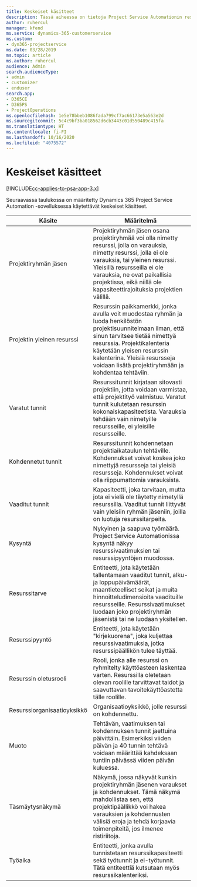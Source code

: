 ```yaml
---
title: Keskeiset käsitteet
description: Tässä aiheessa on tietoja Project Service Automationin resurssien hallinnan keskeisistä käsitteistä.
author: ruhercul
manager: kfend
ms.service: dynamics-365-customerservice
ms.custom:
- dyn365-projectservice
ms.date: 03/28/2019
ms.topic: article
ms.author: ruhercul
audience: Admin
search.audienceType:
- admin
- customizer
- enduser
search.app:
- D365CE
- D365PS
- ProjectOperations
ms.openlocfilehash: 1e5e78bbeb1086fada799cf7ac66173e5a563e2d
ms.sourcegitcommit: 5c4c9bf3ba018562d6cb3443c01d550489c415fa
ms.translationtype: HT
ms.contentlocale: fi-FI
ms.lasthandoff: 10/16/2020
ms.locfileid: "4075572"
---
```

# <a name="key-concepts"></a>Keskeiset käsitteet

[!INCLUDE[cc-applies-to-psa-app-3.x](../includes/cc-applies-to-psa-app-3x.md)]

Seuraavassa taulukossa on määritetty Dynamics 365 Project Service Automation -sovelluksessa käytettävät keskeiset käsitteet.

| Käsite                    | Määritelmä |
|----------------------------|------------|
| Projektiryhmän jäsen        | Projektiryhmän jäsen osana projektiryhmää voi olla nimetty resurssi, jolla on varauksia, nimetty resurssi, jolla ei ole varauksia, tai yleinen resurssi. Yleisillä resursseilla ei ole varauksia, ne ovat paikallisia projektissa, eikä niillä ole kapasiteettirajoituksia projektien välillä. |
| Projektin yleinen resurssi   | Resurssin paikkamerkki, jonka avulla voit muodostaa ryhmän ja luoda henkilöstön projektisuunnitelmaan ilman, että sinun tarvitsee tietää nimettyä resurssia. Projektikalenteria käytetään yleisen resurssin kalenterina. Yleisiä resursseja voidaan lisätä projektiryhmään ja kohdentaa tehtäviin. |
| Varatut tunnit               | Resurssitunnit kirjataan sitovasti projektiin, jotta voidaan varmistaa, että projektityö valmistuu. Varatut tunnit kulutetaan resurssin kokonaiskapasiteetista. Varauksia tehdään vain nimetyille resursseille, ei yleisille resursseille. |
| Kohdennetut tunnit             | Resurssitunnit kohdennetaan projektiaikataulun tehtäville. Kohdennukset voivat koskea joko nimettyjä resursseja tai yleisiä resursseja. Kohdennukset voivat olla riippumattomia varauksista. |
| Vaaditut tunnit             | Kapasiteetti, joka tarvitaan, mutta jota ei vielä ole täytetty nimetyllä resurssilla. Vaaditut tunnit liittyvät vain yleisiin ryhmän jäseniin, joilla on luotuja resurssitarpeita. |
| Kysyntä                     | Nykyinen ja saapuva työmäärä. Project Service Automationissa kysyntä näkyy resurssivaatimuksien tai resurssipyyntöjen muodossa. |
| Resurssitarve       | Entiteetti, jota käytetään tallentamaan vaaditut tunnit, alku- ja loppupäivämäärät, maantieteelliset seikat ja muita hinnoitteludimensioita vaadituille resursseille. Resurssivaatimukset luodaan joko projektiryhmän jäsenistä tai ne luodaan yksitellen. |
| Resurssipyyntö           | Entiteetti, jota käytetään "kirjekuorena", joka kuljettaa resurssivaatimuksia, jotka resurssipäällikön tulee täyttää. |
| Resurssin oletusrooli      | Rooli, jonka alle resurssi on ryhmitelty käyttöasteen laskentaa varten. Resurssilla oletetaan olevan roolille tarvittavat taidot ja saavuttavan tavoitekäyttöastetta tälle roolille. |
| Resurssiorganisaatioyksikkö | Organisaatioyksikkö, jolle resurssi on kohdennettu. |
| Muoto                    | Tehtävän, vaatimuksen tai kohdennuksen tunnit jaettuina päivittäin. Esimerkiksi viiden päivän ja 40 tunnin tehtävä voidaan määrittää kahdeksaan tuntiin päivässä viiden päivän kuluessa. |
| Täsmäytysnäkymä        | Näkymä, jossa näkyvät kunkin projektiryhmän jäsenen varaukset ja kohdennukset. Tämä näkymä mahdollistaa sen, että projektipäällikkö voi hakea varauksien ja kohdennusten välisiä eroja ja tehdä korjaavia toimenpiteitä, jos ilmenee ristiriitoja. |
| Työaika                 | Entiteetti, jonka avulla tunnistetaan resurssikapasiteetti sekä työtunnit ja ei-työtunnit. Tätä entiteettiä kutsutaan myös resurssikalenteriksi. |
